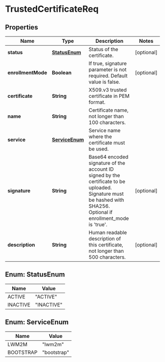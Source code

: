 
# TrustedCertificateReq

## Properties
Name | Type | Description | Notes
------------ | ------------- | ------------- | -------------
**status** | [**StatusEnum**](#StatusEnum) | Status of the certificate. |  [optional]
**enrollmentMode** | **Boolean** | If true, signature parameter is not required. Default value is false. |  [optional]
**certificate** | **String** | X509.v3 trusted certificate in PEM format. | 
**name** | **String** | Certificate name, not longer than 100 characters. | 
**service** | [**ServiceEnum**](#ServiceEnum) | Service name where the certificate must be used. | 
**signature** | **String** | Base64 encoded signature of the account ID signed by the certificate to be uploaded. Signature must be hashed with SHA256. Optional if enrollment_mode is &#39;true&#39;. |  [optional]
**description** | **String** | Human readable description of this certificate, not longer than 500 characters. |  [optional]


<a name="StatusEnum"></a>
## Enum: StatusEnum
Name | Value
---- | -----
ACTIVE | &quot;ACTIVE&quot;
INACTIVE | &quot;INACTIVE&quot;


<a name="ServiceEnum"></a>
## Enum: ServiceEnum
Name | Value
---- | -----
LWM2M | &quot;lwm2m&quot;
BOOTSTRAP | &quot;bootstrap&quot;




